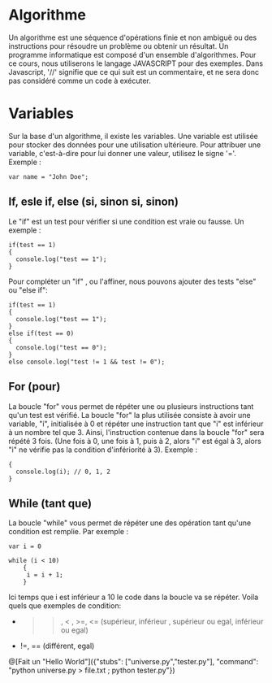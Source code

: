 
# Algorithme

Un algorithme est une séquence d'opérations finie et non ambiguë ou des instructions pour résoudre un problème ou obtenir un résultat. Un programme informatique est composé d'un ensemble d'algorithmes. Pour ce cours, nous utiliserons le langage JAVASCRIPT pour des exemples. Dans Javascript, '//' signifie que ce qui suit est un commentaire, et ne sera donc pas considéré comme un code à exécuter.

# Variables


Sur la base d'un algorithme, il existe les variables. Une variable est utilisée pour stocker des données pour une utilisation ultérieure. Pour attribuer une variable, c'est-à-dire pour lui donner une valeur, utilisez le signe '='. Exemple :

```var name = "John Doe";```

## If, esle if, else (si, sinon si, sinon)

Le "if" est un test pour vérifier si une condition est vraie ou fausse. Un exemple :

```var test = 1;
if(test == 1)
{
  console.log("test == 1");
}
```

Pour compléter un "if" , ou l'affiner, nous pouvons ajouter des tests "else" ou "else if":

```var test = 1;
if(test == 1)
{
  console.log("test == 1");
}
else if(test == 0)
{
  console.log("test == 0");
}
else console.log("test != 1 && test != 0");
```

## For (pour)

La boucle "for" vous permet de répéter une ou plusieurs instructions tant qu'un test est vérifié. La boucle "for" la plus utilisée consiste à avoir une variable, "i", initialisée à 0 et répéter une instruction tant que "i" est inférieur à un nombre tel que 3. Ainsi, l'instruction contenue dans la boucle "for" sera répété 3 fois. (Une fois à 0, une fois à 1, puis à 2, alors "i" est égal à 3, alors "i" ne vérifie pas la condition d'infériorité à 3). Exemple :

```for(var i = 0; i < 3; i++)
{
  console.log(i); // 0, 1, 2
}
```

## While (tant que)

La boucle "while" vous permet de répéter une des opération tant qu'une condition est remplie. 
Par exemple :

```
var i = 0

while (i < 10)
	{
	 i = i + 1;
	}
```

Ici temps que i est inférieur a 10 le code dans la boucle va se répéter. Voila quels que exemples de condition:

* >> , < , >=, <= (supérieur, inférieur , supérieur ou egal, inférieur ou egal)
* !=, == (différent, egal)


@[Fait un "Hello World"]({"stubs": ["universe.py","tester.py"], "command": "python universe.py > file.txt ; python tester.py"})